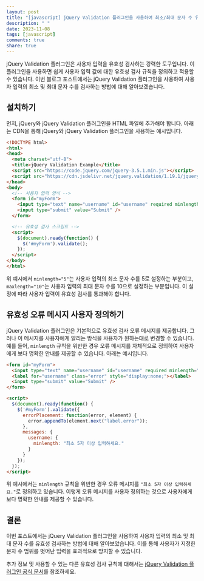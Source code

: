 ```yaml
---
layout: post
title: "[javascript] jQuery Validation 플러그인을 사용하여 최소/최대 문자 수 유효성 검사하기"
description: " "
date: 2023-11-08
tags: [javascript]
comments: true
share: true
---
```


jQuery Validation 플러그인은 사용자 입력을 유효성 검사하는 강력한 도구입니다. 이 플러그인을 사용하면 쉽게 사용자 입력 값에 대한 유효성 검사 규칙을 정의하고 적용할 수 있습니다. 이번 블로그 포스트에서는 jQuery Validation 플러그인을 사용하여 사용자 입력의 최소 및 최대 문자 수를 검사하는 방법에 대해 알아보겠습니다.

## 설치하기

먼저, jQuery와 jQuery Validation 플러그인을 HTML 파일에 추가해야 합니다. 아래는 CDN을 통해 jQuery와 jQuery Validation 플러그인을 사용하는 예시입니다.

```html
<!DOCTYPE html>
<html>
<head>
  <meta charset="utf-8">
  <title>jQuery Validation Example</title>
  <script src="https://code.jquery.com/jquery-3.5.1.min.js"></script>
  <script src="https://cdn.jsdelivr.net/jquery.validation/1.19.1/jquery.validate.min.js"></script>
</head>
<body>
  <!-- 사용자 입력 양식 -->
  <form id="myForm">
    <input type="text" name="username" id="username" required minlength="5" maxlength="10" />
    <input type="submit" value="Submit" />
  </form>

  <!-- 유효성 검사 스크립트 -->
  <script>
    $(document).ready(function() {
      $('#myForm').validate();
    });
  </script>
</body>
</html>
```

위 예시에서 `minlength="5"`는 사용자 입력의 최소 문자 수를 5로 설정하는 부분이고, `maxlength="10"`는 사용자 입력의 최대 문자 수를 10으로 설정하는 부분입니다. 이 설정에 따라 사용자 입력이 유효성 검사를 통과해야 합니다.

## 유효성 오류 메시지 사용자 정의하기

jQuery Validation 플러그인은 기본적으로 유효성 검사 오류 메시지를 제공합니다. 그러나 이 메시지를 사용자에게 알리는 방식을 사용자가 원하는대로 변경할 수 있습니다. 예를 들어, `minlength` 규칙을 위반한 경우 오류 메시지를 자체적으로 정의하여 사용자에게 보다 명확한 안내를 제공할 수 있습니다. 아래는 예시입니다.

```html
<form id="myForm">
  <input type="text" name="username" id="username" required minlength="5" maxlength="10" />
  <label for="username" class="error" style="display:none;"></label>
  <input type="submit" value="Submit" />
</form>

<script>
  $(document).ready(function() {
    $('#myForm').validate({
      errorPlacement: function(error, element) {
        error.appendTo(element.next("label.error"));
      },
      messages: {
        username: {
          minlength: "최소 5자 이상 입력하세요."
        }
      }
    });
  });
</script>
```

위 예시에서는 `minlength` 규칙을 위반한 경우 오류 메시지를 `"최소 5자 이상 입력하세요."`로 정의하고 있습니다. 이렇게 오류 메시지를 사용자 정의하는 것으로 사용자에게 보다 명확한 안내를 제공할 수 있습니다.

## 결론

이번 포스트에서는 jQuery Validation 플러그인을 사용하여 사용자 입력의 최소 및 최대 문자 수를 유효성 검사하는 방법에 대해 알아보았습니다. 이를 통해 사용자가 지정한 문자 수 범위를 벗어난 입력을 효과적으로 방지할 수 있습니다.

추가 정보 및 사용할 수 있는 다른 유효성 검사 규칙에 대해서는 [jQuery Validation 플러그인 공식 문서](https://jqueryvalidation.org/documentation/)를 참조하세요.